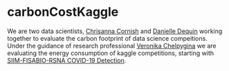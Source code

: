 # carbonCostKaggle

We are two data scientists, [Chrisanna Cornish](https://github.com/Xannadoo) and [Danielle Dequin](https://github.com/dmdequin) working together to evaluate the carbon footprint of data science compeitions. Under the guidance of research professional [Veronika Chelpygina](https://github.com/vcheplygina) we are evaluating the energy consumption of kaggle competitions, starting with [SIIM-FISABIO-RSNA COVID-19 Detection](https://www.kaggle.com/competitions/siim-covid19-detection/data).
